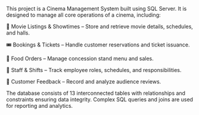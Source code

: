 

This project is a Cinema Management System built using SQL Server. It is designed to manage all core operations of a cinema, including:

🎥 Movie Listings & Showtimes – Store and retrieve movie details, schedules, and halls.

🎟 Bookings & Tickets – Handle customer reservations and ticket issuance.

🍿 Food Orders – Manage concession stand menu and sales.

👥 Staff & Shifts – Track employee roles, schedules, and responsibilities.

💬 Customer Feedback – Record and analyze audience reviews.

The database consists of 13 interconnected tables with relationships and constraints ensuring data integrity. Complex SQL queries and joins are used for reporting and analytics.
